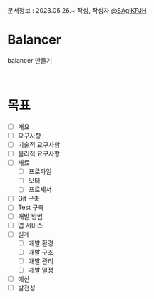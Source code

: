 문서정보 : 2023.05.26.~ 작성, 작성자 [@SAgiKPJH](https://github.com/SAgiKPJH)

# Balancer
balancer 만들기

<br>

# 목표
- [ ] 개요
- [ ] 요구사항
- [ ] 기술적 요구사항
- [ ] 물리적 요구사항
- [ ] 재료
  - [ ] 프로파일
  - [ ] 모터
  - [ ] 프로세서
- [ ] Git 구축
- [ ] Test 구축
- [ ] 개발 방법
- [ ] 앱 서비스
- [ ] 설계
  - [ ] 개발 환경
  - [ ] 개발 구조
  - [ ] 개발 관리
  - [ ] 개발 일정
- [ ] 예산
- [ ] 발전성
